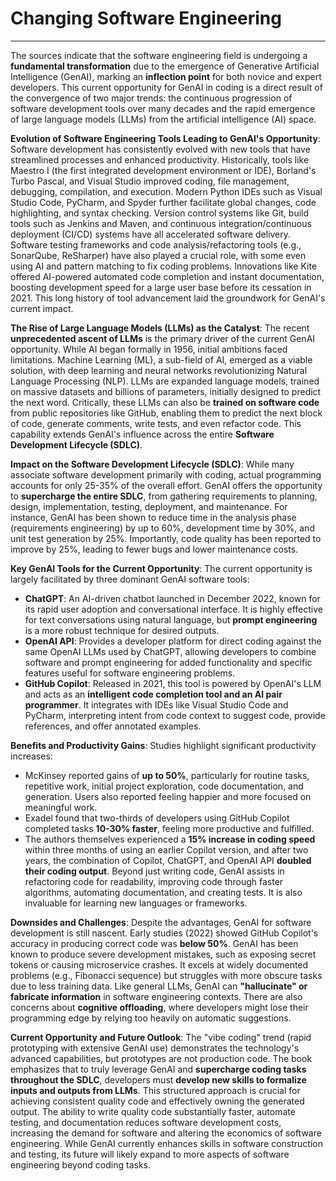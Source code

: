 # Changing Software Engineering

<hr>

The sources indicate that the software engineering field is undergoing a **fundamental transformation** due to the emergence of Generative Artificial Intelligence (GenAI), marking an **inflection point** for both novice and expert developers. This current opportunity for GenAI in coding is a direct result of the convergence of two major trends: the continuous progression of software development tools over many decades and the rapid emergence of large language models (LLMs) from the artificial intelligence (AI) space.

**Evolution of Software Engineering Tools Leading to GenAI's Opportunity**:
Software development has consistently evolved with new tools that have streamlined processes and enhanced productivity. Historically, tools like Maestro I (the first integrated development environment or IDE), Borland's Turbo Pascal, and Visual Studio improved coding, file management, debugging, compilation, and execution. Modern Python IDEs such as Visual Studio Code, PyCharm, and Spyder further facilitate global changes, code highlighting, and syntax checking. Version control systems like Git, build tools such as Jenkins and Maven, and continuous integration/continuous deployment (CI/CD) systems have all accelerated software delivery. Software testing frameworks and code analysis/refactoring tools (e.g., SonarQube, ReSharper) have also played a crucial role, with some even using AI and pattern matching to fix coding problems. Innovations like Kite offered AI-powered automated code completion and instant documentation, boosting development speed for a large user base before its cessation in 2021. This long history of tool advancement laid the groundwork for GenAI's current impact.

**The Rise of Large Language Models (LLMs) as the Catalyst**:
The recent **unprecedented ascent of LLMs** is the primary driver of the current GenAI opportunity. While AI began formally in 1956, initial ambitions faced limitations. Machine Learning (ML), a sub-field of AI, emerged as a viable solution, with deep learning and neural networks revolutionizing Natural Language Processing (NLP). LLMs are expanded language models, trained on massive datasets and billions of parameters, initially designed to predict the next word. Critically, these LLMs can also be **trained on software code** from public repositories like GitHub, enabling them to predict the next block of code, generate comments, write tests, and even refactor code. This capability extends GenAI's influence across the entire **Software Development Lifecycle (SDLC)**.

**Impact on the Software Development Lifecycle (SDLC)**:
While many associate software development primarily with coding, actual programming accounts for only 25-35% of the overall effort. GenAI offers the opportunity to **supercharge the entire SDLC**, from gathering requirements to planning, design, implementation, testing, deployment, and maintenance. For instance, GenAI has been shown to reduce time in the analysis phase (requirements engineering) by up to 60%, development time by 30%, and unit test generation by 25%. Importantly, code quality has been reported to improve by 25%, leading to fewer bugs and lower maintenance costs.

**Key GenAI Tools for the Current Opportunity**:
The current opportunity is largely facilitated by three dominant GenAI software tools:

- **ChatGPT**: An AI-driven chatbot launched in December 2022, known for its rapid user adoption and conversational interface. It is highly effective for text conversations using natural language, but **prompt engineering** is a more robust technique for desired outputs.
- **OpenAI API**: Provides a developer platform for direct coding against the same OpenAI LLMs used by ChatGPT, allowing developers to combine software and prompt engineering for added functionality and specific features useful for software engineering problems.
- **GitHub Copilot**: Released in 2021, this tool is powered by OpenAI's LLM and acts as an **intelligent code completion tool and an AI pair programmer**. It integrates with IDEs like Visual Studio Code and PyCharm, interpreting intent from code context to suggest code, provide references, and offer annotated examples.

**Benefits and Productivity Gains**:
Studies highlight significant productivity increases:

- McKinsey reported gains of **up to 50%**, particularly for routine tasks, repetitive work, initial project exploration, code documentation, and generation. Users also reported feeling happier and more focused on meaningful work.
- Exadel found that two-thirds of developers using GitHub Copilot completed tasks **10-30% faster**, feeling more productive and fulfilled.
- The authors themselves experienced a **15% increase in coding speed** within three months of using an earlier Copilot version, and after two years, the combination of Copilot, ChatGPT, and OpenAI API **doubled their coding output**. Beyond just writing code, GenAI assists in refactoring code for readability, improving code through faster algorithms, automating documentation, and creating tests. It is also invaluable for learning new languages or frameworks.

**Downsides and Challenges**:
Despite the advantages, GenAI for software development is still nascent. Early studies (2022) showed GitHub Copilot's accuracy in producing correct code was **below 50%**. GenAI has been known to produce severe development mistakes, such as exposing secret tokens or causing microservice crashes. It excels at widely documented problems (e.g., Fibonacci sequence) but struggles with more obscure tasks due to less training data. Like general LLMs, GenAI can **"hallucinate" or fabricate information** in software engineering contexts. There are also concerns about **cognitive offloading**, where developers might lose their programming edge by relying too heavily on automatic suggestions.

**Current Opportunity and Future Outlook**:
The "vibe coding" trend (rapid prototyping with extensive GenAI use) demonstrates the technology's advanced capabilities, but prototypes are not production code. The book emphasizes that to truly leverage GenAI and **supercharge coding tasks throughout the SDLC**, developers must **develop new skills to formalize inputs and outputs from LLMs**. This structured approach is crucial for achieving consistent quality code and effectively owning the generated output. The ability to write quality code substantially faster, automate testing, and documentation reduces software development costs, increasing the demand for software and altering the economics of software engineering. While GenAI currently enhances skills in software construction and testing, its future will likely expand to more aspects of software engineering beyond coding tasks.
